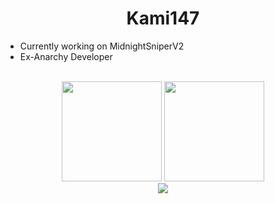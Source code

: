 <h1 align="center">
Kami147
</h1>

- Currently working on MidnightSniperV2
- Ex-Anarchy Developer

<p align= "center">
<br \>
<img height= "160" src="https://github-readme-stats.vercel.app/api?username=Kami147&show_icons=true&include_all_commits=true" />
<img height= "160" src="https://github-readme-stats.vercel.app/api/top-langs/?username=Kami147&layout=compact" />
<br \>
<img src="https://komarev.com/ghpvc/?username=Kami147" />
</p>
